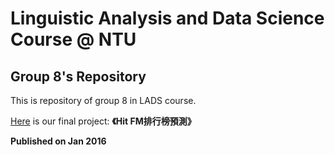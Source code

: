 # Linguistic Analysis and Data Science Course @ NTU
## Group 8's Repository

This is repository of group 8 in LADS course.  

[Here][final-gitbook] is our final project: **《Hit FM排行榜預測》**

[final-gitbook]: https://www.gitbook.com/book/weihanglo/lads-group8-final/details

**Published on Jan 2016**
